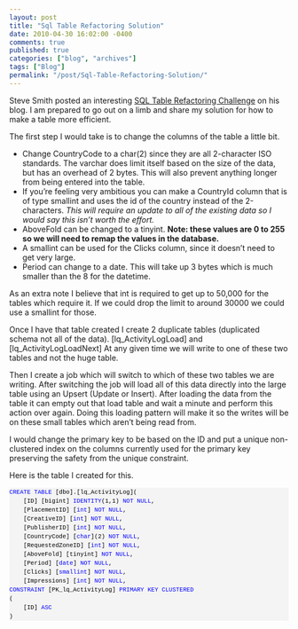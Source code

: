 ```yaml
---
layout: post
title: "Sql Table Refactoring Solution"
date: 2010-04-30 16:02:00 -0400
comments: true
published: true
categories: ["blog", "archives"]
tags: ["Blog"]
permalink: "/post/Sql-Table-Refactoring-Solution/"
---
```

<!-- more -->

<p>Steve Smith posted an interesting <a href="http://stevesmithblog.com/blog/sql-table-refactoring-challenge/" target="_blank">SQL Table Refactoring Challenge</a> on his blog. I am prepared to go out on a limb and share my solution for how to make a table more efficient.</p>
<p>The first step I would take is to change the columns of the table a little bit.</p>
<ul>
<li>Change CountryCode to a char(2) since they are all 2-character ISO standards. The varchar does limit itself based on the size of the data, but has an overhead of 2 bytes. This will also prevent anything longer from being entered into the table.</li>
<li>If you&rsquo;re feeling very ambitious you can make a CountryId column that is of type smallint and uses the id of the country instead of the 2-characters. <em>This will require an update to all of the existing data so I would say this isn&rsquo;t worth the effort.</em></li>
<li>AboveFold can be changed to a tinyint. <strong>Note: these values are 0 to 255 so we will need to remap the values in the database.</strong></li>
<li>A smallint can be used for the Clicks column, since it doesn&rsquo;t need to get very large.</li>
<li>Period can change to a date. This will take up 3 bytes which is much smaller than the 8 for the datetime.</li>
</ul>
<p>As an extra note I believe that int is required to get up to 50,000 for the tables which require it. If we could drop the limit to around 30000 we could use a smallint for those.</p>
<p>Once I have that table created I create 2 duplicate tables (duplicated schema not all of the data). [lq_ActivityLogLoad] and [lq_ActivityLogLoadNext] At any given time we will write to one of these two tables and not the huge table.</p>
<p>Then I create a job which will switch to which of these two tables we are writing. After switching the job will load all of this data directly into the large table using an Upsert (Update or Insert). After loading the data from the table it can empty out that load table and wait a minute and perform this action over again. Doing this loading pattern will make it so the writes will be on these small tables which aren&rsquo;t being read from.</p>
<p>I would change the primary key to be based on the ID and put a unique non-clustered index on the columns currently used for the primary key preserving the safety from the unique constraint.</p>
<p>Here is the table I created for this.</p>
<div>
<pre id="codeSnippet" style="text-align: left; line-height: 12pt; background-color: #f4f4f4; margin: 0em; width: 100%; font-family: 'Courier New', courier, monospace; direction: ltr; color: black; font-size: 8pt; overflow: visible; border-style: none; padding: 0px;"><span style="color: #0000ff">CREATE</span> <span style="color: #0000ff">TABLE</span> [dbo].[lq_ActivityLog](<br />    [ID] [bigint] <span style="color: #0000ff">IDENTITY</span>(1,1) <span style="color: #0000ff">NOT</span> <span style="color: #0000ff">NULL</span>,<br />    [PlacementID] [<span style="color: #0000ff">int</span>] <span style="color: #0000ff">NOT</span> <span style="color: #0000ff">NULL</span>,<br />    [CreativeID] [<span style="color: #0000ff">int</span>] <span style="color: #0000ff">NOT</span> <span style="color: #0000ff">NULL</span>,<br />    [PublisherID] [<span style="color: #0000ff">int</span>] <span style="color: #0000ff">NOT</span> <span style="color: #0000ff">NULL</span>,<br />    [CountryCode] [<span style="color: #0000ff">char</span>](2) <span style="color: #0000ff">NOT</span> <span style="color: #0000ff">NULL</span>,<br />    [RequestedZoneID] [<span style="color: #0000ff">int</span>] <span style="color: #0000ff">NOT</span> <span style="color: #0000ff">NULL</span>,<br />    [AboveFold] [tinyint] <span style="color: #0000ff">NOT</span> <span style="color: #0000ff">NULL</span>,<br />    [Period] [<span style="color: #0000ff">date</span>] <span style="color: #0000ff">NOT</span> <span style="color: #0000ff">NULL</span>,<br />    [Clicks] [<span style="color: #0000ff">smallint</span>] <span style="color: #0000ff">NOT</span> <span style="color: #0000ff">NULL</span>,<br />    [Impressions] [<span style="color: #0000ff">int</span>] <span style="color: #0000ff">NOT</span> <span style="color: #0000ff">NULL</span>,<br /><span style="color: #0000ff">CONSTRAINT</span> [PK_lq_ActivityLog] <span style="color: #0000ff">PRIMARY</span> <span style="color: #0000ff">KEY</span> <span style="color: #0000ff">CLUSTERED</span> <br />(<br />    [ID] <span style="color: #0000ff">ASC</span><br />)</pre>
</div>
<div>&nbsp;</div>
<div><br /></div>
